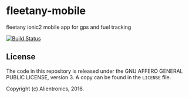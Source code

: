 fleetany-mobile
===============

fleetany ionic2 mobile app for gps and fuel tracking

[![Build Status](https://travis-ci.org/alientronics/fleetany-mobile.png?branch=master)](https://travis-ci.org/alientronics/fleetany-mobile)

License
-------

The code in this repository is released under the GNU AFFERO GENERAL PUBLIC LICENSE, version 3.  A copy can be found in the `LICENSE` file.

Copyright (c) Alientronics, 2016.
